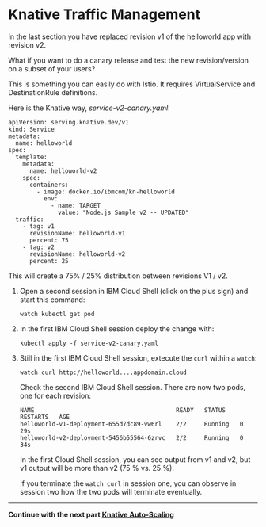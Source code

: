 # Knative Traffic Management

In the last section you have replaced revision v1 of the helloworld app with revision v2.

What if you want to do a canary release and test the new revision/version on a subset of your users?  

This is something you can easily do with Istio. It requires VirtualService and DestinationRule definitions.

Here is the Knative way, *service-v2-canary.yaml*:
```
apiVersion: serving.knative.dev/v1
kind: Service
metadata:
  name: helloworld
spec:
  template:
    metadata:
      name: helloworld-v2
    spec:
      containers:
        - image: docker.io/ibmcom/kn-helloworld
          env:
            - name: TARGET
              value: "Node.js Sample v2 -- UPDATED"
  traffic:
    - tag: v1
      revisionName: helloworld-v1
      percent: 75
    - tag: v2
      revisionName: helloworld-v2
      percent: 25
```
This will create a 75% / 25% distribution between revisions V1 / v2.

1. Open a second session in IBM Cloud Shell (click on the plus sign) and start this command:
   ```
   watch kubectl get pod
   ```

1. In the first IBM Cloud Shell session deploy the change with:
   ```
   kubectl apply -f service-v2-canary.yaml
   ```
   
1. Still in the first IBM Cloud Shell session, extecute the `curl` within a `watch`:
   ```
   watch curl http://helloworld....appdomain.cloud  
   ```
   
   Check the second IBM Cloud Shell session. There are now two pods, one for each revision:
   ```
   NAME                                        READY   STATUS    RESTARTS   AGE
   helloworld-v1-deployment-655d7dc89-vw6rl    2/2     Running   0          29s
   helloworld-v2-deployment-5456b55564-6zrvc   2/2     Running   0          34s
   ```
   
   In the first Cloud Shell session, you can see output from v1 and v2, but v1 output will be more than v2 (75 % vs. 25 %).
   

   If you terminate the `watch curl` in session one, you can observe in session two how the two pods will terminate eventually.
   
---

__Continue with the next part [Knative Auto-Scaling](6-Scaling.md)__
